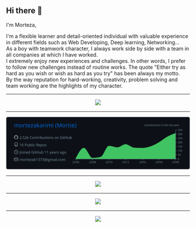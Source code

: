 ## Hi there 👋

I'm Morteza,

I'm a flexible learner and detail-oriented individual with valuable experience in different fields such as Web Developing, Deep learning, Networking...<br>
As a boy with teamwork character, I always work side by side with a team in all companies at which I have worked.<br>
I extremely enjoy new experiences and challenges. In other words, I prefer to follow new challenges instead of routine works. The quote "Either try as hard as you wish or wish as hard as you try" has been always my motto.<br>
By the way reputation for hard-working, creativity, problem solving and team working are the highlights of my character.

-------------------------------------

<div align="center">
  <img src="https://github-profile-trophy.morteza-karimi.ir/?username=mortezakarimi&column=5&theme=darkhub&margin-w=15&margin-h=15"/>
</div>

-------------------------------------

<div align="center"><img src="https://raw.githubusercontent.com/mortezakarimi/mortezakarimi/master/profile-summary-card-output/github_dark/0-profile-details.svg"/></div>

-------------------------------------
<div align="center">
  <img src="https://readme-states.morteza-karimi.ir/api?username=mortezakarimi&count_private=true&include_all_commits=true&theme=github_dark&show_icons=true&custom_title=Stats&show=reviews,prs_merged,prs_merged_percentage)" />
</div>

-------------------------------------

  <div align="center">
    <img src="https://readme-states.morteza-karimi.ir/api/top-langs/?username=mortezakarimi&layout=compact&count_private=true&include_all_commits=true&theme=github_dark&show_icons=true&size_weight=0.5&count_weight=0.5&langs_count=6" />
</div>


-------------------------------------

  <div align="center">
    <img src="https://github-readme-streak-stats.morteza-karimi.ir/?user=mortezakarimi&theme=dark&hide_border=true&exclude_days=Fri%2CSat" />
</div>
<!--
**mortezakarimi/mortezakarimi** is a ✨ _special_ ✨ repository because its `README.md` (this file) appears on your GitHub profile.

Here are some ideas to get you started:

- 🔭 I’m currently working on ...
- 🌱 I’m currently learning ...
- 👯 I’m looking to collaborate on ...
- 🤔 I’m looking for help with ...
- 💬 Ask me about ...
- 📫 How to reach me: ...
- 😄 Pronouns: ...
- ⚡ Fun fact: ...
-->
